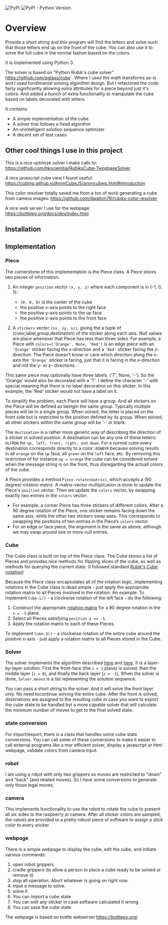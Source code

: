 ![PyPI](https://img.shields.io/pypi/v/rubik-cube)
![PyPI - Python Version](https://img.shields.io/pypi/pyversions/rubik-cube)

# Overview

Provide a short string and this program will find the letters and solve such that those letters end up on the front of the cube.
You can also use it to solve the full cube in the normal fashon based on the colors.

It is implemented using Python 3.

The solver is based on "Python Rubik's cube solver" https://github.com/pglass/cube .  Where I used the math transforms as-is
and I used fundimantal solving algorithm design.  But I refactored the code fairly significantly allowing extra attributes
for a piece beyond just it's colors.  And added a bunch of extra functionality to manipulate the cube based on labels decorated
with letters.

It contains:

- A simple implementation of the cube
- A solver that follows a fixed algorithm
- An unintelligent solution sequence optimizer
- A decent set of test cases

## Other cool things I use in this project

This is a nice optimize solver I make calls to:
https://github.com/hkociemba/RubiksCube-TwophaseSolver

A nice javascript cube view I found useful:
https://cubing.github.io/AnimCubeJS/animcubejs.html#introduction

This color resolver totally saved me from a ton of work generating a cube from camera images:
https://github.com/dwalton76/rubiks-color-resolver

A nice web server I use for the webpage:
https://bottlepy.org/docs/dev/index.html

## Installation


## Implementation

### Piece

The cornerstone of this implementation is the Piece class. A Piece stores two
pieces of information:

1. An integer `position` vector `(x, y, z)` where each component is in {-1, 0,
1}:
    - `(0, 0, 0)` is the center of the cube
    - the positive x-axis points to the right face
    - the positive y-axis points to the up face
    - the positive z-axis points to the front face

2. A `stickers` vector `(sx, sy, sz)`, giving the a tuple of (color,label,group,destination) of the sticker along each
axis. Null values are place whenever that Piece has less than three sides. For
example, a Piece with `colors=('Orange', None, 'Red')` is an edge piece with an
`'Orange'` sticker facing the x-direction and a `'Red'` sticker facing the
z-direction. The Piece doesn't know or care which direction along the x-axis
the `'Orange'` sticker is facing, just that it is facing in the x-direction and
not the y- or z- directions.

This same piece may optionally have three labels. ('T', None, '-').  So the 'Orange'
would also be decorated with a 'T'.  I define the character '-' with special meaning
that there is no label decoration on this sticker.  In this example, the 'Red' sticker
would not have a label on it.

To simplify the problem, each Piece will have a group.  And all stickers on the Piece
will be defined as beingin the same group.  Typically multiple pieces will be in a single group.
When solved, the letter is placed on the front side but is restricted to the position defined by its
group.  When solved, all other sitckers within the same group will be '-' or blank.

The `destination` is a rather more generic way of describing the direction of
a sitcker in solved position.  A destination can be any one of these letters: `ULFRDB` for
`up, left, front, right, and down`.  For a normal cube every destination corresponds directly to a color:
`OGWBYR` because solving results in all `orange` on the `up` face, all `green` on the `left` face, etc.
By removing this restriction of for instance `up = orange` the cube can be considered solved when the
message string is on the front, thus disregarding the actuall colors of the cube.


A Piece provides a method `Piece.rotate(matrix)`, which accepts a (90 degree)
rotation matrix. A matrix-vector multiplication is done to update the Piece's
`position` vector. Then we update the `colors` vector, by swapping exactly two
entries in the `colors` vector:

- For example, a corner Piece has three stickers of different colors. After a
  90 degree rotation of the Piece, one sticker remains facing down the same
  axis, while the other two stickers swap axes. This corresponds to swapping the
  positions of two entries in the Piece’s `colors` vector.
- For an edge or face piece, the argument is the same as above, although we may
  swap around one or more null entries.

### Cube

The Cube class is built on top of the Piece class. The Cube stores a list of
Pieces and provides nice methods for flipping slices of the cube, as well as
methods for querying the current state. (I followed standard [Rubik's Cube
notation](http://ruwix.com/the-rubiks-cube/notation/))

Because the Piece class encapsulates all of the rotation logic, implementing
rotations in the Cube class is dead simple - just apply the appropriate
rotation matrix to all Pieces involved in the rotation. An example: To
implement `Cube.L()` - a clockwise rotation of the left face - do the
following:

1. Construct the appropriate [rotation matrix](
http://en.wikipedia.org/wiki/Rotation_matrix) for a 90 degree rotation in the
`x = -1` plane.
2. Select all Pieces satisfying `position.x == -1`.
3. Apply the rotation matrix to each of these Pieces.

To implement `Cube.X()` - a clockwise rotation of the entire cube around the
positive x-axis - just apply a rotation matrix to all Pieces stored in the
Cube.

### Solver

The solver implements the algorithm described
[here](http://peter.stillhq.com/jasmine/rubikscubesolution.html) and
[here](http://www.chessandpoker.com/rubiks-cube-solution.html). It is a
layer-by-layer solution. First the front-face (the `z = 1` plane) is solved,
then the middle layer (`z = 0`), and finally the back layer (`z = -1`). When
the solver is done, `Solver.moves` is a list representing the solution
sequence.

You can pass a short string to the solver.  And it will solve the front layer only.
No need tocontinue solving the entire cube.  After the front is solved, destinations are
assigned to the resulting cube in case you want to export the cube state to be handled
byt a more capable solver that will calculate the minimum number of moves to get to
the final solved state.

### state conversion
For import/export, there is a class that handles some cube state conversions.  You can call some of these
conversions to make it easier to call external programs like a mor efficient solver, display a javascript
or html webpage, validate colors from camera input.

### robot
I am using a robot with only two grippers so moves are restricted to "down" and "back" (and related moves).
So I have some conversions to generate only those legal moves.

### camera
This implements functionality to use the robot to rotate the cube to present all six sides to the raspberry pi
camera.  After all sticker colors are sampled, the values are provided to a pretty robust piece of software to assign
a stick color to every sticker.


### webpage

There is a simple webpage to display the cube, edit the cube, and initiate various commands:
1. open robot grippers
2. cradle grippers (to allow a person to place a cube ready to be solved or remove it)
3. stop all operation.  Abort whatever is going on right now.
4. input a message to solve.
5. solve it
6. You can import a cube state
7. You can edit any sticker in case software calculated it wrong.
8. You can save the cube state

The webpage is based on bottle webserver https://bottlepy.org/

